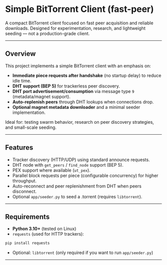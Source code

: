 # Simple BitTorrent Client (fast-peer)

A compact BitTorrent client focused on fast peer acquisition and reliable downloads. Designed for experimentation, research, and lightweight seeding — not a production-grade client.

---

## Overview

This project implements a simple BitTorrent client with an emphasis on:

* **Immediate piece requests after handshake** (no startup delay) to reduce idle time.
* **DHT support (BEP 5)** for trackerless peer discovery.
* **DHT port advertisement/consumption** via message type `9` (metadata/magnet support).
* **Auto-replenish peers** through DHT lookups when connections drop.
* **Optional magnet metadata downloader** and a minimal seeder implementation.

Ideal for: testing swarm behavior, research on peer discovery strategies, and small-scale seeding.

---

## Features

* Tracker discovery (HTTP/UDP) using standard announce requests.
* DHT node with `get_peers` / `find_node` support (BEP 5).
* PEX support where available (`ut_pex`).
* Parallel block requests per piece (configurable concurrency) for higher throughput.
* Auto-reconnect and peer replenishment from DHT when peers disconnect.
* Optional `app/seeder.py` to seed a .torrent (requires `libtorrent`).

---

## Requirements

* **Python 3.10+** (tested on Linux)
* `requests` (used for HTTP trackers):

```bash
pip install requests
```

* Optional: `libtorrent` (only required if you want to run `app/seeder.py`)

---